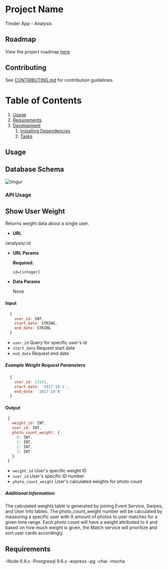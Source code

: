 # Project Name

Timder App - Analysis

## Roadmap

View the project roadmap [here](https://drive.google.com/open?id=1kAPJHYxOglYTeN3WJslR1_gGNFUneNer6oveAjPyoFA)

## Contributing

See [CONTRIBUTING.md](CONTRIBUTING.md) for contribution guidelines.

# Table of Contents

1. [Usage](#Usage)
1. [Requirements](#requirements)
1. [Development](#development)
    1. [Installing Dependencies](#installing-dependencies)
    1. [Tasks](#tasks)

## Usage

## Database Schema

![Imgur](https://i.imgur.com/nzuVRax.png "Timder Analysis Database Schema")

### API Usage

**Show User Weight**
----
  Returns weight data about a single user.

* **URL**

/analysis/:id

*  **URL Params**

   **Required:**

   `id=[integer]`

* **Data Params**

  None

#### Input

```javascript
  {
    user_id: INT,
    start_date: STRING,
    end_date: STRING
  }
```
- `user_id` Query for specific user's id
- `start_date` Request start date
- `end_date` Request end date

##### Example Weight Request Parameters
```javascript
  {
    user_id: 23151,
    start_date: '2017-10-1',
    end_date: '2017-10-8'
  }
```

#### Output
```javascript
 {
   weight_id: INT,
   user_id: INT,
   photo_count_weight: {
     0: INT,
     1: INT,
     2: INT,
     3: INT
   }
 }
```
- `weight_id` User's specific weight ID
- `user_id` User's specific ID number
- `photo_count_weight` User's calculated weights for photo count

##### Additional Information:
The calculated weights table is generated by joining Event Service, Swipes, and User Info tables. The photo_count_weight number will be calculated by measuring a specific user with X amount of photos to user matches for a given time range. Each photo count will have a weight attributed to it and based on how much weight is given, the Match service will prioritize and sort user cards accordingly.


## Requirements

-Node 6.9.x
-Postgresql 9.6.x
-express
-pg
-chai
-mocha
